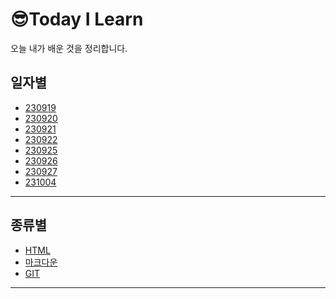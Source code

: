 😎Today I Learn
===
오늘 내가 배운 것을 정리합니다. 

## 일자별 
   - [230919](2023/09/20230919.md)
   - [230920](2023/09/20230920.md)
   - [230921](2023/09/20230921.md)
   - [230922](2023/09/20230922.md)
   - [230925](2023/09/20230925.md)
   - [230926](2023/09/20230926.md)
   - [230927](2023/09/20230927.md)
   - [231004](2023/10/20231004.md)

<HR> 

## 종류별
   - [HTML](HTML정리.md)
   - [마크다운]()
   - [GIT]()
  
<HR>
